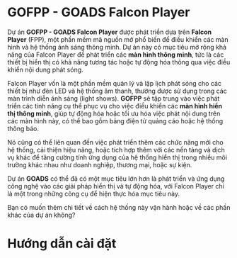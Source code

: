 # GOFPP - GOADS Falcon Player

Dự án **GOFPP - GOADS Falcon Player** được phát triển dựa trên **Falcon Player** (FPP), một phần mềm mã nguồn mở phổ biến để điều khiển các màn hình và hệ thống ánh sáng thông minh. Dự án này có mục tiêu mở rộng khả năng của Falcon Player để phát triển các **màn hình thông minh**, tức là các thiết bị hiển thị có khả năng tương tác hoặc tự động hóa thông qua việc điều khiển nội dung phát sóng.

Falcon Player vốn là một phần mềm quản lý và lập lịch phát sóng cho các thiết bị như đèn LED và hệ thống âm thanh, thường được sử dụng trong các màn trình diễn ánh sáng (light shows). **GOFPP** sẽ tập trung vào việc phát triển các tính năng cụ thể phục vụ cho việc điều khiển các **màn hình hiển thị thông minh**, giúp tự động hóa hoặc tối ưu hóa việc phát nội dung trên các màn hình này, có thể bao gồm bảng điện tử quảng cáo hoặc hệ thống thông báo.

Nó cũng có thể liên quan đến việc phát triển thêm các chức năng mới cho hệ thống, cải thiện hiệu năng, hoặc tích hợp thêm với các nền tảng và dịch vụ khác để tăng cường tính ứng dụng của hệ thống hiển thị trong nhiều môi trường khác nhau như doanh nghiệp, thương mại, hoặc sự kiện.

Dự án **GOADS** có thể đã có một mục tiêu lớn hơn là phát triển và ứng dụng công nghệ vào các giải pháp hiển thị và tự động hóa, với Falcon Player chỉ là một trong những công cụ để hiện thực hóa mục tiêu này.

Bạn có muốn thêm chi tiết về cách hệ thống này vận hành hoặc về các phần khác của dự án không?

# Hướng dẫn cài đặt
